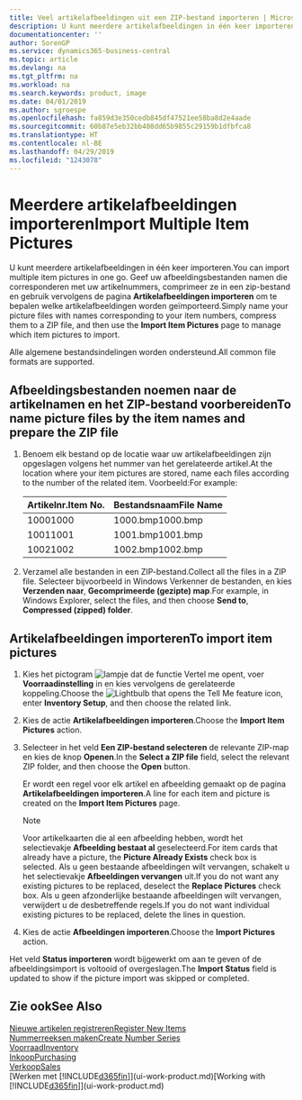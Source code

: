 ```yaml
---
title: Veel artikelafbeeldingen uit een ZIP-bestand importeren | Microsoft Docs
description: U kunt meerdere artikelafbeeldingen in één keer importeren. Geef uw afbeeldingsbestanden namen die corresponderen met uw artikelnummers, comprimeer ze in een zip-bestand en gebruik vervolgens de pagina Artikelafbeeldingen importeren om te bepalen welke artikelafbeeldingen worden geïmporteerd.
documentationcenter: ''
author: SorenGP
ms.service: dynamics365-business-central
ms.topic: article
ms.devlang: na
ms.tgt_pltfrm: na
ms.workload: na
ms.search.keywords: product, image
ms.date: 04/01/2019
ms.author: sgroespe
ms.openlocfilehash: fa859d3e350cedb845df47521ee58ba8d2e4aade
ms.sourcegitcommit: 60b87e5eb32bb408dd65b9855c29159b1dfbfca8
ms.translationtype: HT
ms.contentlocale: nl-BE
ms.lasthandoff: 04/29/2019
ms.locfileid: "1243078"
---
```

# <a name="import-multiple-item-pictures"></a><span data-ttu-id="e0890-104">Meerdere artikelafbeeldingen importeren</span><span class="sxs-lookup"><span data-stu-id="e0890-104">Import Multiple Item Pictures</span></span>
<span data-ttu-id="e0890-105">U kunt meerdere artikelafbeeldingen in één keer importeren.</span><span class="sxs-lookup"><span data-stu-id="e0890-105">You can import multiple item pictures in one go.</span></span> <span data-ttu-id="e0890-106">Geef uw afbeeldingsbestanden namen die corresponderen met uw artikelnummers, comprimeer ze in een zip-bestand en gebruik vervolgens de pagina **Artikelafbeeldingen importeren** om te bepalen welke artikelafbeeldingen worden geïmporteerd.</span><span class="sxs-lookup"><span data-stu-id="e0890-106">Simply name your picture files with names corresponding to your item numbers, compress them to a ZIP file, and then use the **Import Item Pictures** page to manage which item pictures to import.</span></span>

<span data-ttu-id="e0890-107">Alle algemene bestandsindelingen worden ondersteund.</span><span class="sxs-lookup"><span data-stu-id="e0890-107">All common file formats are supported.</span></span>

## <a name="to-name-picture-files-by-the-item-names-and-prepare-the-zip-file"></a><span data-ttu-id="e0890-108">Afbeeldingsbestanden noemen naar de artikelnamen en het ZIP-bestand voorbereiden</span><span class="sxs-lookup"><span data-stu-id="e0890-108">To name picture files by the item names and prepare the ZIP file</span></span>
1. <span data-ttu-id="e0890-109">Benoem elk bestand op de locatie waar uw artikelafbeeldingen zijn opgeslagen volgens het nummer van het gerelateerde artikel.</span><span class="sxs-lookup"><span data-stu-id="e0890-109">At the location where your item pictures are stored, name each files according to the number of the related item.</span></span> <span data-ttu-id="e0890-110">Voorbeeld:</span><span class="sxs-lookup"><span data-stu-id="e0890-110">For example:</span></span>

    |<span data-ttu-id="e0890-111">Artikelnr.</span><span class="sxs-lookup"><span data-stu-id="e0890-111">Item No.</span></span>|<span data-ttu-id="e0890-112">Bestandsnaam</span><span class="sxs-lookup"><span data-stu-id="e0890-112">File Name</span></span>|
    |-|-|
    |<span data-ttu-id="e0890-113">1000</span><span class="sxs-lookup"><span data-stu-id="e0890-113">1000</span></span>|<span data-ttu-id="e0890-114">1000.bmp</span><span class="sxs-lookup"><span data-stu-id="e0890-114">1000.bmp</span></span>|
    |<span data-ttu-id="e0890-115">1001</span><span class="sxs-lookup"><span data-stu-id="e0890-115">1001</span></span>|<span data-ttu-id="e0890-116">1001.bmp</span><span class="sxs-lookup"><span data-stu-id="e0890-116">1001.bmp</span></span>|
    |<span data-ttu-id="e0890-117">1002</span><span class="sxs-lookup"><span data-stu-id="e0890-117">1002</span></span>|<span data-ttu-id="e0890-118">1002.bmp</span><span class="sxs-lookup"><span data-stu-id="e0890-118">1002.bmp</span></span>|

2. <span data-ttu-id="e0890-119">Verzamel alle bestanden in een ZIP-bestand.</span><span class="sxs-lookup"><span data-stu-id="e0890-119">Collect all the files in a ZIP file.</span></span> <span data-ttu-id="e0890-120">Selecteer bijvoorbeeld in Windows Verkenner de bestanden, en kies **Verzenden naar**, **Gecomprimeerde (gezipte) map**.</span><span class="sxs-lookup"><span data-stu-id="e0890-120">For example, in Windows Explorer, select the files, and then choose **Send to**, **Compressed (zipped) folder**.</span></span>     

## <a name="to-import-item-pictures"></a><span data-ttu-id="e0890-121">Artikelafbeeldingen importeren</span><span class="sxs-lookup"><span data-stu-id="e0890-121">To import item pictures</span></span>
1. <span data-ttu-id="e0890-122">Kies het pictogram ![lampje dat de functie Vertel me opent](media/ui-search/search_small.png "Vertel me wat u wilt doen"), voer **Voorraadinstelling** in en kies vervolgens de gerelateerde koppeling.</span><span class="sxs-lookup"><span data-stu-id="e0890-122">Choose the ![Lightbulb that opens the Tell Me feature](media/ui-search/search_small.png "Tell me what you want to do") icon, enter **Inventory Setup**, and then choose the related link.</span></span>
2. <span data-ttu-id="e0890-123">Kies de actie **Artikelafbeeldingen importeren**.</span><span class="sxs-lookup"><span data-stu-id="e0890-123">Choose the **Import Item Pictures** action.</span></span>
3. <span data-ttu-id="e0890-124">Selecteer in het veld **Een ZIP-bestand selecteren** de relevante ZIP-map en kies de knop **Openen**.</span><span class="sxs-lookup"><span data-stu-id="e0890-124">In the **Select a ZIP file** field, select the relevant ZIP folder, and then choose the **Open** button.</span></span>

    <span data-ttu-id="e0890-125">Er wordt een regel voor elk artikel en afbeelding gemaakt op de pagina **Artikelafbeeldingen importeren**.</span><span class="sxs-lookup"><span data-stu-id="e0890-125">A line for each item and picture is created on the **Import Item Pictures** page.</span></span>

    > [!NOTE]
    > <span data-ttu-id="e0890-126">Voor artikelkaarten die al een afbeelding hebben, wordt het selectievakje **Afbeelding bestaat al** geselecteerd.</span><span class="sxs-lookup"><span data-stu-id="e0890-126">For item cards that already have a picture, the **Picture Already Exists** check box is selected.</span></span> <span data-ttu-id="e0890-127">Als u geen bestaande afbeeldingen wilt vervangen, schakelt u het selectievakje **Afbeeldingen vervangen** uit.</span><span class="sxs-lookup"><span data-stu-id="e0890-127">If you do not want any existing pictures to be replaced, deselect the **Replace Pictures** check box.</span></span> <span data-ttu-id="e0890-128">Als u geen afzonderlijke bestaande afbeeldingen wilt vervangen, verwijdert u de desbetreffende regels.</span><span class="sxs-lookup"><span data-stu-id="e0890-128">If you do not want individual existing pictures to be replaced, delete the lines in question.</span></span>

3. <span data-ttu-id="e0890-129">Kies de actie **Afbeeldingen importeren**.</span><span class="sxs-lookup"><span data-stu-id="e0890-129">Choose the **Import Pictures** action.</span></span>

<span data-ttu-id="e0890-130">Het veld **Status importeren** wordt bijgewerkt om aan te geven of de afbeeldingsimport is voltooid of overgeslagen.</span><span class="sxs-lookup"><span data-stu-id="e0890-130">The **Import Status** field is updated to show if the picture import was skipped or completed.</span></span>       

## <a name="see-also"></a><span data-ttu-id="e0890-131">Zie ook</span><span class="sxs-lookup"><span data-stu-id="e0890-131">See Also</span></span>
[<span data-ttu-id="e0890-132">Nieuwe artikelen registreren</span><span class="sxs-lookup"><span data-stu-id="e0890-132">Register New Items</span></span>](inventory-how-register-new-items.md)  
[<span data-ttu-id="e0890-133">Nummerreeksen maken</span><span class="sxs-lookup"><span data-stu-id="e0890-133">Create Number Series</span></span>](ui-create-number-series.md)  
[<span data-ttu-id="e0890-134">Voorraad</span><span class="sxs-lookup"><span data-stu-id="e0890-134">Inventory</span></span>](inventory-manage-inventory.md)  
[<span data-ttu-id="e0890-135">Inkoop</span><span class="sxs-lookup"><span data-stu-id="e0890-135">Purchasing</span></span>](purchasing-manage-purchasing.md)  
[<span data-ttu-id="e0890-136">Verkoop</span><span class="sxs-lookup"><span data-stu-id="e0890-136">Sales</span></span>](sales-manage-sales.md)  
<span data-ttu-id="e0890-137">[Werken met [!INCLUDE[d365fin](includes/d365fin_md.md)]](ui-work-product.md)</span><span class="sxs-lookup"><span data-stu-id="e0890-137">[Working with [!INCLUDE[d365fin](includes/d365fin_md.md)]](ui-work-product.md)</span></span>
